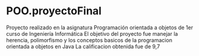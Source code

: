 # POO.proyectoFinal
Proyecto realizado en la asignatura Programación orientada a objetos de 1er curso de Ingeniería Informática
El objetivo del proyecto fue manejar la herencia, polimorfismo y los conceptos basicos de la programacion orientada a objetos en Java
La calificacion obtenida fue de 9,7
